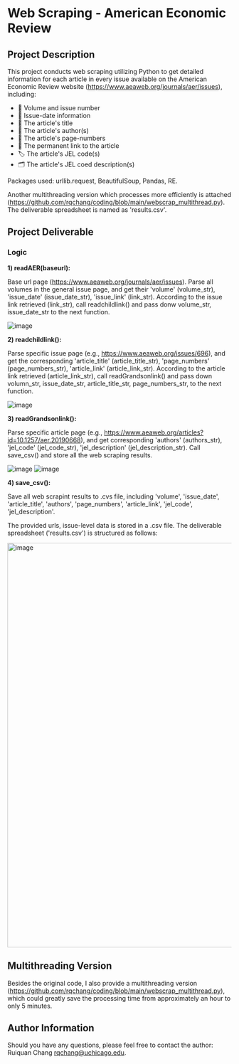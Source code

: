 # Web Scraping - American Economic Review

## Project Description

This project conducts web scraping utilizing Python to get detailed information for each article in every issue available on the American Economic Review website (https://www.aeaweb.org/journals/aer/issues), including:

- 📖 Volume and issue number
- 📅 Issue-date information
- 📄 The article's title
- 👤 The article's author(s)
- 🔢 The article's page-numbers
- 🔗 The permanent link to the article
- 🏷 The article's JEL code(s)
- 🗂 The article's JEL coed description(s)

Packages used: urllib.request, BeautifulSoup, Pandas, RE. 

Another multithreading version which processes more efficiently is attached (https://github.com/rqchang/coding/blob/main/webscrap_multithread.py). The deliverable spreadsheet is named as 'results.csv'.

## Project Deliverable

### Logic

**1) readAER(baseurl):** 

Base url page (https://www.aeaweb.org/journals/aer/issues). Parse all volumes in the general issue page, and get their 'volume' (volume_str), 'issue_date' (issue_date_str), 'issue_link' (link_str). According to the issue link retrieved (link_str), call readchildlink() and pass donw volume_str, issue_date_str to the next function.

![image](https://user-images.githubusercontent.com/102669789/193464752-0fb59ee1-97ec-4523-8bf6-86b978335100.png)

**2) readchildlink():** 

Parse specific issue page (e.g., https://www.aeaweb.org/issues/696), and get the corresponding 'article_title' (article_title_str), 'page_numbers' (page_numbers_str), 'article_link' (article_link_str). According to the article link retrieved (article_link_str), call readGrandsonlink() and pass down volumn_str, issue_date_str, article_title_str, page_numbers_str, to the next function.

![image](https://user-images.githubusercontent.com/102669789/193464806-7695470f-7125-4499-82c4-cc03fc14f5c2.png)

**3) readGrandsonlink():**

Parse specific article page (e.g., https://www.aeaweb.org/articles?id=10.1257/aer.20190668), and get corresponding 'authors' (authors_str), 'jel_code' (jel_code_str), 'jel_description' (jel_description_str). Call save_csv() and store all the web scraping results.

![image](https://user-images.githubusercontent.com/102669789/193464851-f086f841-43b1-4f04-8cad-1f7322779091.png)
![image](https://user-images.githubusercontent.com/102669789/193464910-e234db7e-fb63-4cca-b9ba-3605627de32c.png)

**4) save_csv():**

Save all web scrapint results to .cvs file, including 'volume', 'issue_date', 'article_title', 'authors', 'page_numbers', 'article_link', 'jel_code', 'jel_description'.

The provided urls, issue-level data is stored in a .csv file. The deliverable spreadsheet ('results.csv') is structured as follows:

<img width="910" alt="image" src="https://user-images.githubusercontent.com/102669789/209400294-003f87a2-ea40-4d8a-a23a-0079278c0e76.png">

## Multithreading Version

Besides the original code, I also provide a multithreading version (https://github.com/rqchang/coding/blob/main/webscrap_multithread.py), which could greatly save the processing time from approximately an hour to only 5 minutes.

## Author Information

Should you have any questions, please feel free to contact the author: Ruiquan Chang <rqchang@uchicago.edu>.
